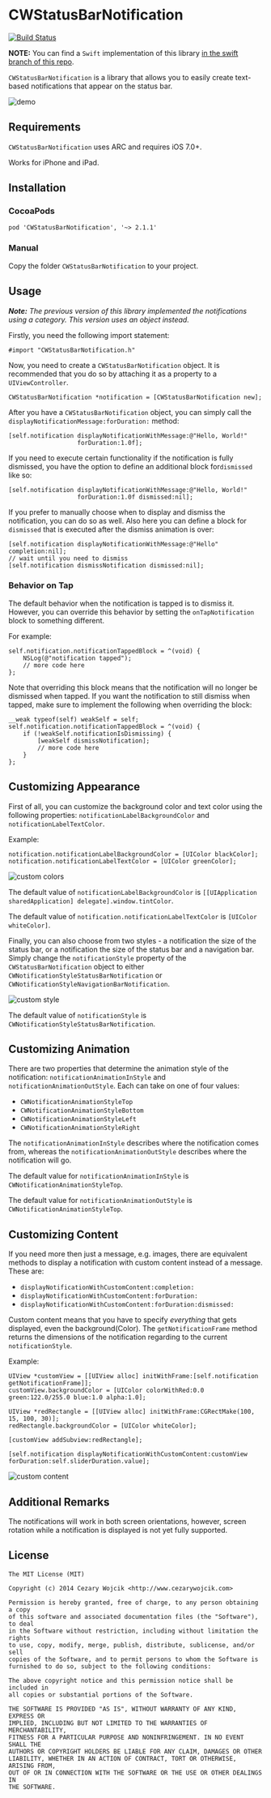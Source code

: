 # CWStatusBarNotification

[![Build Status](https://travis-ci.org/cezarywojcik/CWStatusBarNotification.png?branch=master)](https://travis-ci.org/cezarywojcik/CWStatusBarNotification)

**NOTE:** You can find a `Swift` implementation of this library [in the swift branch of this repo](https://github.com/cezarywojcik/CWStatusBarNotification/tree/swift).

`CWStatusBarNotification` is a library that allows you to easily create text-based notifications that appear on the status bar.

![demo](screenshots/demo.gif)

## Requirements

`CWStatusBarNotification` uses ARC and requires iOS 7.0+.

Works for iPhone and iPad.

## Installation

### CocoaPods

`pod 'CWStatusBarNotification', '~> 2.1.1'`

### Manual

Copy the folder `CWStatusBarNotification` to your project.

## Usage

***Note:** The previous version of this library implemented the notifications using a category. This version uses an object instead.*

Firstly, you need the following import statement:

```
#import "CWStatusBarNotification.h"
```

Now, you need to create a `CWStatusBarNotification` object. It is recommended that you do so by attaching it as a property to a `UIViewController`.

```
CWStatusBarNotification *notification = [CWStatusBarNotification new];
```
After you have a `CWStatusBarNotification` object, you can simply call the `displayNotificationMessage:forDuration:` method:

```
[self.notification displayNotificationWithMessage:@"Hello, World!"
                   forDuration:1.0f];
```

If you need to execute certain functionality if the notification is fully dismissed, you have the option to define an additional block for`dismissed` like so:

```
[self.notification displayNotificationWithMessage:@"Hello, World!"
                   forDuration:1.0f dismissed:nil];
```

If you prefer to manually choose when to display and dismiss the notification, you can do so as well. Also here you can define a block for `dismissed` that is executed after the dismiss animation is over:

```
[self.notification displayNotificationWithMessage:@"Hello" completion:nil];
// wait until you need to dismiss
[self.notification dismissNotification dismissed:nil];
```

### Behavior on Tap

The default behavior when the notification is tapped is to dismiss it. However, you can override this behavior by setting the `onTapNotification` block to something different.

For example:

```
self.notification.notificationTappedBlock = ^(void) {
    NSLog(@"notification tapped");
    // more code here
};

```

Note that overriding this block means that the notification will no longer be dismissed when tapped. If you want the notification to still dismiss when tapped, make sure to implement the following when overriding the block:

```
__weak typeof(self) weakSelf = self;
self.notification.notificationTappedBlock = ^(void) {
    if (!weakSelf.notificationIsDismissing) {
        [weakSelf dismissNotification];
        // more code here
    }
};
```

## Customizing Appearance

First of all, you can customize the background color and text color using the following properties: `notificationLabelBackgroundColor` and `notificationLabelTextColor`.

Example:

```
notification.notificationLabelBackgroundColor = [UIColor blackColor];
notification.notificationLabelTextColor = [UIColor greenColor];
```

![custom colors](screenshots/ss1.gif)

The default value of `notificationLabelBackgroundColor` is `[[UIApplication sharedApplication] delegate].window.tintColor`.

The default value of `notification.notificationLabelTextColor` is `[UIColor whiteColor]`.

Finally, you can also choose from two styles - a notification the size of the status bar, or a notification the size of the status bar and a navigation bar. Simply change the `notificationStyle` property of the `CWStatusBarNotification` object to either `CWNotificationStyleStatusBarNotification` or `CWNotificationStyleNavigationBarNotification`.

![custom style](screenshots/ss2.gif)

The default value of `notificationStyle` is `CWNotificationStyleStatusBarNotification`.

## Customizing Animation

There are two properties that determine the animation style of the notification: `notificationAnimationInStyle` and `notificationAnimationOutStyle`. Each can take on one of four values:

* `CWNotificationAnimationStyleTop`
* `CWNotificationAnimationStyleBottom`
* `CWNotificationAnimationStyleLeft`
* `CWNotificationAnimationStyleRight`

The `notificationAnimationInStyle` describes where the notification comes from, whereas the `notificationAnimationOutStyle` describes where the notification will go.

The default value for `notificationAnimationInStyle` is `CWNotificationAnimationStyleTop`.

The default value for `notificationAnimationOutStyle` is `CWNotificationAnimationStyleTop`.

## Customizing Content

If you need more then just a message, e.g. images, there are equivalent methods to display a notification with custom content instead of a message.
These are:
* `displayNotificationWithCustomContent:completion:`
* `displayNotificationWithCustomContent:forDuration:`
* `displayNotificationWithCustomContent:forDuration:dismissed:`

Custom content means that you have to specify *everything* that gets displayed, even the background(Color).
The `getNotificationFrame` method returns the dimensions of the notification regarding to the current `notificationStyle`.

Example:
```
UIView *customView = [[UIView alloc] initWithFrame:[self.notification getNotificationFrame]];
customView.backgroundColor = [UIColor colorWithRed:0.0 green:122.0/255.0 blue:1.0 alpha:1.0];

UIView *redRectangle = [[UIView alloc] initWithFrame:CGRectMake(100, 15, 100, 30)];
redRectangle.backgroundColor = [UIColor whiteColor];

[customView addSubview:redRectangle];

[self.notification displayNotificationWithCustomContent:customView forDuration:self.sliderDuration.value];
```

![custom content](screenshots/ss3.gif)

## Additional Remarks

The notifications will work in both screen orientations, however, screen rotation while a notification is displayed is not yet fully supported.

## License

    The MIT License (MIT)

    Copyright (c) 2014 Cezary Wojcik <http://www.cezarywojcik.com>

    Permission is hereby granted, free of charge, to any person obtaining a copy
    of this software and associated documentation files (the "Software"), to deal
    in the Software without restriction, including without limitation the rights
    to use, copy, modify, merge, publish, distribute, sublicense, and/or sell
    copies of the Software, and to permit persons to whom the Software is
    furnished to do so, subject to the following conditions:

    The above copyright notice and this permission notice shall be included in
    all copies or substantial portions of the Software.

    THE SOFTWARE IS PROVIDED "AS IS", WITHOUT WARRANTY OF ANY KIND, EXPRESS OR
    IMPLIED, INCLUDING BUT NOT LIMITED TO THE WARRANTIES OF MERCHANTABILITY,
    FITNESS FOR A PARTICULAR PURPOSE AND NONINFRINGEMENT. IN NO EVENT SHALL THE
    AUTHORS OR COPYRIGHT HOLDERS BE LIABLE FOR ANY CLAIM, DAMAGES OR OTHER
    LIABILITY, WHETHER IN AN ACTION OF CONTRACT, TORT OR OTHERWISE, ARISING FROM,
    OUT OF OR IN CONNECTION WITH THE SOFTWARE OR THE USE OR OTHER DEALINGS IN
    THE SOFTWARE.
